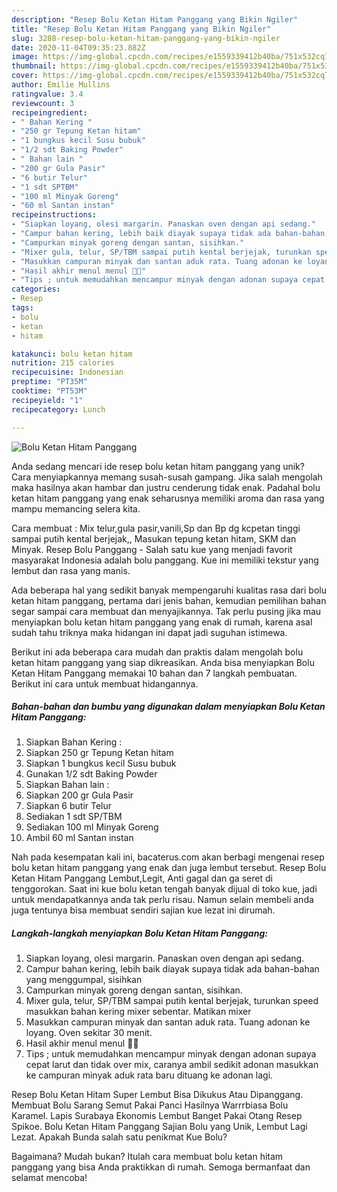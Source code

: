 ```yaml
---
description: "Resep Bolu Ketan Hitam Panggang yang Bikin Ngiler"
title: "Resep Bolu Ketan Hitam Panggang yang Bikin Ngiler"
slug: 3288-resep-bolu-ketan-hitam-panggang-yang-bikin-ngiler
date: 2020-11-04T09:35:23.882Z
image: https://img-global.cpcdn.com/recipes/e1559339412b40ba/751x532cq70/bolu-ketan-hitam-panggang-foto-resep-utama.jpg
thumbnail: https://img-global.cpcdn.com/recipes/e1559339412b40ba/751x532cq70/bolu-ketan-hitam-panggang-foto-resep-utama.jpg
cover: https://img-global.cpcdn.com/recipes/e1559339412b40ba/751x532cq70/bolu-ketan-hitam-panggang-foto-resep-utama.jpg
author: Emilie Mullins
ratingvalue: 3.4
reviewcount: 3
recipeingredient:
- " Bahan Kering "
- "250 gr Tepung Ketan hitam"
- "1 bungkus kecil Susu bubuk"
- "1/2 sdt Baking Powder"
- " Bahan lain "
- "200 gr Gula Pasir"
- "6 butir Telur"
- "1 sdt SPTBM"
- "100 ml Minyak Goreng"
- "60 ml Santan instan"
recipeinstructions:
- "Siapkan loyang, olesi margarin. Panaskan oven dengan api sedang."
- "Campur bahan kering, lebih baik diayak supaya tidak ada bahan-bahan yang menggumpal, sisihkan"
- "Campurkan minyak goreng dengan santan, sisihkan."
- "Mixer gula, telur, SP/TBM sampai putih kental berjejak, turunkan speed masukkan bahan kering mixer sebentar. Matikan mixer"
- "Masukkan campuran minyak dan santan aduk rata. Tuang adonan ke loyang. Oven sekitar 30 menit."
- "Hasil akhir menul menul 🥰😍"
- "Tips ; untuk memudahkan mencampur minyak dengan adonan supaya cepat larut dan tidak over mix, caranya ambil sedikit adonan masukkan ke campuran minyak aduk rata baru dituang ke adonan lagi."
categories:
- Resep
tags:
- bolu
- ketan
- hitam

katakunci: bolu ketan hitam 
nutrition: 215 calories
recipecuisine: Indonesian
preptime: "PT35M"
cooktime: "PT53M"
recipeyield: "1"
recipecategory: Lunch

---
```



![Bolu Ketan Hitam Panggang](https://img-global.cpcdn.com/recipes/e1559339412b40ba/751x532cq70/bolu-ketan-hitam-panggang-foto-resep-utama.jpg)

Anda sedang mencari ide resep bolu ketan hitam panggang yang unik? Cara menyiapkannya memang susah-susah gampang. Jika salah mengolah maka hasilnya akan hambar dan justru cenderung tidak enak. Padahal bolu ketan hitam panggang yang enak seharusnya memiliki aroma dan rasa yang mampu memancing selera kita.

Cara membuat : Mix telur,gula pasir,vanili,Sp dan Bp dg kcpetan tinggi sampai putih kental berjejak,, Masukan tepung ketan hitam, SKM dan Minyak. Resep Bolu Panggang - Salah satu kue yang menjadi favorit masyarakat Indonesia adalah bolu panggang. Kue ini memiliki tekstur yang lembut dan rasa yang manis.

Ada beberapa hal yang sedikit banyak mempengaruhi kualitas rasa dari bolu ketan hitam panggang, pertama dari jenis bahan, kemudian pemilihan bahan segar sampai cara membuat dan menyajikannya. Tak perlu pusing jika mau menyiapkan bolu ketan hitam panggang yang enak di rumah, karena asal sudah tahu triknya maka hidangan ini dapat jadi suguhan istimewa.


Berikut ini ada beberapa cara mudah dan praktis dalam mengolah bolu ketan hitam panggang yang siap dikreasikan. Anda bisa menyiapkan Bolu Ketan Hitam Panggang memakai 10 bahan dan 7 langkah pembuatan. Berikut ini cara untuk membuat hidangannya.

<!--inarticleads1-->

##### Bahan-bahan dan bumbu yang digunakan dalam menyiapkan Bolu Ketan Hitam Panggang:

1. Siapkan  Bahan Kering :
1. Siapkan 250 gr Tepung Ketan hitam
1. Siapkan 1 bungkus kecil Susu bubuk
1. Gunakan 1/2 sdt Baking Powder
1. Siapkan  Bahan lain :
1. Siapkan 200 gr Gula Pasir
1. Siapkan 6 butir Telur
1. Sediakan 1 sdt SP/TBM
1. Sediakan 100 ml Minyak Goreng
1. Ambil 60 ml Santan instan


Nah pada kesempatan kali ini, bacaterus.com akan berbagi mengenai resep bolu ketan hitam panggang yang enak dan juga lembut tersebut. Resep Bolu Ketan Hitam Panggang Lembut,Legit, Anti gagal dan ga seret di tenggorokan. Saat ini kue bolu ketan tengah banyak dijual di toko kue, jadi untuk mendapatkannya anda tak perlu risau. Namun selain membeli anda juga tentunya bisa membuat sendiri sajian kue lezat ini dirumah. 

<!--inarticleads2-->

##### Langkah-langkah menyiapkan Bolu Ketan Hitam Panggang:

1. Siapkan loyang, olesi margarin. Panaskan oven dengan api sedang.
1. Campur bahan kering, lebih baik diayak supaya tidak ada bahan-bahan yang menggumpal, sisihkan
1. Campurkan minyak goreng dengan santan, sisihkan.
1. Mixer gula, telur, SP/TBM sampai putih kental berjejak, turunkan speed masukkan bahan kering mixer sebentar. Matikan mixer
1. Masukkan campuran minyak dan santan aduk rata. Tuang adonan ke loyang. Oven sekitar 30 menit.
1. Hasil akhir menul menul 🥰😍
1. Tips ; untuk memudahkan mencampur minyak dengan adonan supaya cepat larut dan tidak over mix, caranya ambil sedikit adonan masukkan ke campuran minyak aduk rata baru dituang ke adonan lagi.


Resep Bolu Ketan Hitam Super Lembut Bisa Dikukus Atau Dipanggang. Membuat Bolu Sarang Semut Pakai Panci Hasilnya Warrrbiasa Bolu Karamel. Lapis Surabaya Ekonomis Lembut Banget Pakai Otang Resep Spikoe. Bolu Ketan Hitam Panggang Sajian Bolu yang Unik, Lembut Lagi Lezat. Apakah Bunda salah satu penikmat Kue Bolu? 

Bagaimana? Mudah bukan? Itulah cara membuat bolu ketan hitam panggang yang bisa Anda praktikkan di rumah. Semoga bermanfaat dan selamat mencoba!
